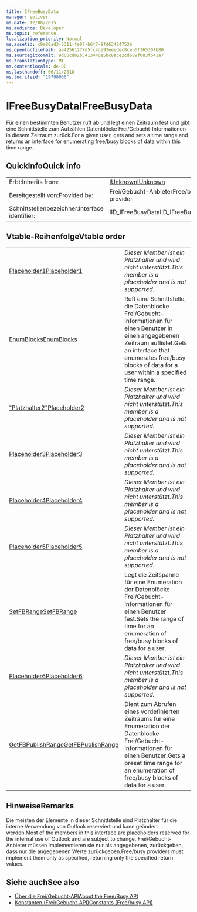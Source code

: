 ```yaml
---
title: IFreeBusyData
manager: soliver
ms.date: 12/08/2015
ms.audience: Developer
ms.topic: reference
localization_priority: Normal
ms.assetid: c9a80ad3-6311-fe07-b6f7-9fd63424753b
ms.openlocfilehash: aa42561277d5fc4de93eeedec8ceb6f36530fb80
ms.sourcegitcommit: 9d60cd82b5413446e5bc8ace2cd689f683fb41a7
ms.translationtype: MT
ms.contentlocale: de-DE
ms.lasthandoff: 06/11/2018
ms.locfileid: "19790966"
---
```

# <a name="ifreebusydata"></a><span data-ttu-id="b3bda-102">IFreeBusyData</span><span class="sxs-lookup"><span data-stu-id="b3bda-102">IFreeBusyData</span></span>

<span data-ttu-id="b3bda-103">Für einen bestimmten Benutzer ruft ab und legt einen Zeitraum fest und gibt eine Schnittstelle zum Aufzählen Datenblöcke Frei/Gebucht-Informationen in diesem Zeitraum zurück.</span><span class="sxs-lookup"><span data-stu-id="b3bda-103">For a given user, gets and sets a time range and returns an interface for enumerating free/busy blocks of data within this time range.</span></span>
  
## <a name="quick-info"></a><span data-ttu-id="b3bda-104">QuickInfo</span><span class="sxs-lookup"><span data-stu-id="b3bda-104">Quick info</span></span>

|||
|:-----|:-----|
|<span data-ttu-id="b3bda-105">Erbt:</span><span class="sxs-lookup"><span data-stu-id="b3bda-105">Inherits from:</span></span>  <br/> |[<span data-ttu-id="b3bda-106">IUnknown</span><span class="sxs-lookup"><span data-stu-id="b3bda-106">IUnknown</span></span>](http://msdn.microsoft.com/library/33f1d79a-33fc-4ce5-a372-e08bda378332%28Office.15%29.aspx) <br/> |
|<span data-ttu-id="b3bda-107">Bereitgestellt von:</span><span class="sxs-lookup"><span data-stu-id="b3bda-107">Provided by:</span></span>  <br/> |<span data-ttu-id="b3bda-108">Frei/Gebucht-Anbieter</span><span class="sxs-lookup"><span data-stu-id="b3bda-108">Free/busy provider</span></span>  <br/> |
|<span data-ttu-id="b3bda-109">Schnittstellenbezeichner:</span><span class="sxs-lookup"><span data-stu-id="b3bda-109">Interface identifier:</span></span>  <br/> |<span data-ttu-id="b3bda-110">IID_IFreeBusyData</span><span class="sxs-lookup"><span data-stu-id="b3bda-110">IID_IFreeBusyData</span></span>  <br/> |
   
## <a name="vtable-order"></a><span data-ttu-id="b3bda-111">Vtable-Reihenfolge</span><span class="sxs-lookup"><span data-stu-id="b3bda-111">Vtable order</span></span>

|||
|:-----|:-----|
|[<span data-ttu-id="b3bda-112">Placeholder1</span><span class="sxs-lookup"><span data-stu-id="b3bda-112">Placeholder1</span></span>](ifreebusydata-placeholder1.md) <br/> | <span data-ttu-id="b3bda-113">*Dieser Member ist ein Platzhalter und wird nicht unterstützt.*</span><span class="sxs-lookup"><span data-stu-id="b3bda-113">*This member is a placeholder and is not supported.*</span></span>  <br/> |
|[<span data-ttu-id="b3bda-114">EnumBlocks</span><span class="sxs-lookup"><span data-stu-id="b3bda-114">EnumBlocks</span></span>](ifreebusydata-enumblocks.md) <br/> |<span data-ttu-id="b3bda-115">Ruft eine Schnittstelle, die Datenblöcke Frei/Gebucht-Informationen für einen Benutzer in einen angegebenen Zeitraum auflistet.</span><span class="sxs-lookup"><span data-stu-id="b3bda-115">Gets an interface that enumerates free/busy blocks of data for a user within a specified time range.</span></span>  <br/> |
|[<span data-ttu-id="b3bda-116">"Platzhalter2"</span><span class="sxs-lookup"><span data-stu-id="b3bda-116">Placeholder2</span></span>](ifreebusydata-placeholder2.md) <br/> | <span data-ttu-id="b3bda-117">*Dieser Member ist ein Platzhalter und wird nicht unterstützt.*</span><span class="sxs-lookup"><span data-stu-id="b3bda-117">*This member is a placeholder and is not supported.*</span></span>  <br/> |
|[<span data-ttu-id="b3bda-118">Placeholder3</span><span class="sxs-lookup"><span data-stu-id="b3bda-118">Placeholder3</span></span>](ifreebusydata-placeholder3.md) <br/> | <span data-ttu-id="b3bda-119">*Dieser Member ist ein Platzhalter und wird nicht unterstützt.*</span><span class="sxs-lookup"><span data-stu-id="b3bda-119">*This member is a placeholder and is not supported.*</span></span>  <br/> |
|[<span data-ttu-id="b3bda-120">Placeholder4</span><span class="sxs-lookup"><span data-stu-id="b3bda-120">Placeholder4</span></span>](ifreebusydata-placeholder4.md) <br/> | <span data-ttu-id="b3bda-121">*Dieser Member ist ein Platzhalter und wird nicht unterstützt.*</span><span class="sxs-lookup"><span data-stu-id="b3bda-121">*This member is a placeholder and is not supported.*</span></span>  <br/> |
|[<span data-ttu-id="b3bda-122">Placeholder5</span><span class="sxs-lookup"><span data-stu-id="b3bda-122">Placeholder5</span></span>](ifreebusydata-placeholder5.md) <br/> | <span data-ttu-id="b3bda-123">*Dieser Member ist ein Platzhalter und wird nicht unterstützt.*</span><span class="sxs-lookup"><span data-stu-id="b3bda-123">*This member is a placeholder and is not supported.*</span></span>  <br/> |
|[<span data-ttu-id="b3bda-124">SetFBRange</span><span class="sxs-lookup"><span data-stu-id="b3bda-124">SetFBRange</span></span>](ifreebusydata-setfbrange.md) <br/> |<span data-ttu-id="b3bda-125">Legt die Zeitspanne für eine Enumeration der Datenblöcke Frei/Gebucht-Informationen für einen Benutzer fest.</span><span class="sxs-lookup"><span data-stu-id="b3bda-125">Sets the range of time for an enumeration of free/busy blocks of data for a user.</span></span>  <br/> |
|[<span data-ttu-id="b3bda-126">Placeholder6</span><span class="sxs-lookup"><span data-stu-id="b3bda-126">Placeholder6</span></span>](ifreebusydata-placeholder6.md) <br/> | <span data-ttu-id="b3bda-127">*Dieser Member ist ein Platzhalter und wird nicht unterstützt.*</span><span class="sxs-lookup"><span data-stu-id="b3bda-127">*This member is a placeholder and is not supported.*</span></span>  <br/> |
|[<span data-ttu-id="b3bda-128">GetFBPublishRange</span><span class="sxs-lookup"><span data-stu-id="b3bda-128">GetFBPublishRange</span></span>](ifreebusydata-getfbpublishrange.md) <br/> |<span data-ttu-id="b3bda-129">Dient zum Abrufen eines vordefinierten Zeitraums für eine Enumeration der Datenblöcke Frei/Gebucht-Informationen für einen Benutzer.</span><span class="sxs-lookup"><span data-stu-id="b3bda-129">Gets a preset time range for an enumeration of free/busy blocks of data for a user.</span></span>  <br/> |
   
## <a name="remarks"></a><span data-ttu-id="b3bda-130">Hinweise</span><span class="sxs-lookup"><span data-stu-id="b3bda-130">Remarks</span></span>

<span data-ttu-id="b3bda-131">Die meisten der Elemente in dieser Schnittstelle sind Platzhalter für die interne Verwendung von Outlook reserviert und kann geändert werden.</span><span class="sxs-lookup"><span data-stu-id="b3bda-131">Most of the members in this interface are placeholders reserved for the internal use of Outlook and are subject to change.</span></span> <span data-ttu-id="b3bda-132">Frei/Gebucht-Anbieter müssen implementieren sie nur als angegebenen, zurückgeben, dass nur die angegebenen Werte zurückgeben.</span><span class="sxs-lookup"><span data-stu-id="b3bda-132">Free/busy providers must implement them only as specified, returning only the specified return values.</span></span>
  
## <a name="see-also"></a><span data-ttu-id="b3bda-133">Siehe auch</span><span class="sxs-lookup"><span data-stu-id="b3bda-133">See also</span></span>

- [<span data-ttu-id="b3bda-134">Über die Frei/Gebucht-API</span><span class="sxs-lookup"><span data-stu-id="b3bda-134">About the Free/Busy API</span></span>](about-the-free-busy-api.md)
- [<span data-ttu-id="b3bda-135">Konstanten (Frei/Gebucht-API)</span><span class="sxs-lookup"><span data-stu-id="b3bda-135">Constants (Free/busy API)</span></span>](constants-free-busy-api.md)

